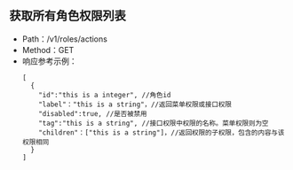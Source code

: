## 获取所有角色权限列表
- Path：/v1/roles/actions
- Method：GET
- 响应参考示例：
  ```
  [
    {
      "id":"this is a integer", //角色id
      "label"："this is a string"，//返回菜单权限或接口权限
      "disabled":true, //是否被禁用
      "tag":"this is a string", //接口权限中权限的名称。菜单权限则为空
      "children"：["this is a string"]，//返回权限的子权限，包含的内容与该权限相同
    }
  ] 